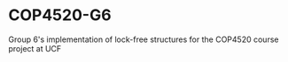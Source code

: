 # COP4520-G6
Group 6's implementation of lock-free structures for the COP4520 course project at UCF
